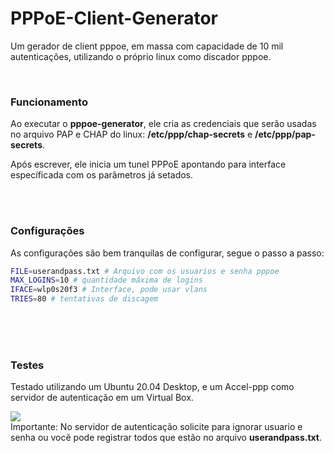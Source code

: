 # PPPoE-Client-Generator


Um gerador de client pppoe, em massa com capacidade de 10 mil autenticações, utilizando o próprio linux como discador pppoe.

<br />

### Funcionamento
Ao executar o __pppoe-generator__, ele cria as credenciais que serão usadas no arquivo PAP e CHAP do linux: __/etc/ppp/chap-secrets__ e __/etc/ppp/pap-secrets__.

Após escrever, ele inicia um tunel PPPoE apontando para interface específicada com os parâmetros já setados.

<br /><br />
### Configurações
As configurações são bem tranquilas de configurar, segue o passo a passo:

```bash
FILE=userandpass.txt # Arquivo com os usuarios e senha pppoe
MAX_LOGINS=10 # quantidade máxima de logins 
IFACE=wlp0s20f3 # Interface, pode usar vlans
TRIES=80 # tentativas de discagem
```

<br /><br /><br />
### Testes
Testado utilizando um Ubuntu 20.04 Desktop, e um Accel-ppp como servidor de autenticação em um Virtual Box.


![](https://i.imgur.com/8OIjc2u.png)
<br />
Importante: No servidor de autenticação solicite para ignorar usuario e senha ou vocẽ pode registrar todos que estão no arquivo __userandpass.txt__.